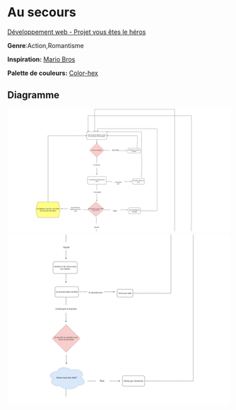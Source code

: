 # Au secours
[Développement web - Projet vous êtes le héros](https://smnarnold.com/projets/vous-etes-le-heros)

__Genre__:Action,Romantisme

**Inspiration:** [Mario Bros](https://mario.nintendo.com/history/)

**Palette de couleurs:** [Color-hex](https://www.color-hex.com/color-palette/53189)

## Diagramme

![](https://github.com/MariaLaura26/Vous-etes-le-heros/blob/766192c3b63120970590238cb673206ce0a312f5/assets/partie1.png)
![](https://github.com/MariaLaura26/Vous-etes-le-heros/blob/25e43f75711bebecf4955dae8dd354e96f87c853/assets/partie2.png)
